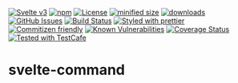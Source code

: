 [![Svelte v3](https://img.shields.io/badge/svelte-v3-orange.svg)](https://svelte.dev)
[![npm](https://img.shields.io/npm/v/svelte-command.svg)](https://www.npmjs.com/package/svelte-command)
[![License](https://img.shields.io/badge/License-BSD%203--Clause-blue.svg)](https://opensource.org/licenses/BSD-3-Clause)
[![minified size](https://badgen.net/bundlephobia/min/svelte-command)](https://bundlephobia.com/result?p=svelte-command)
[![downloads](http://img.shields.io/npm/dm/svelte-command.svg?style=flat-square)](https://npmjs.org/package/svelte-command)
[![GitHub Issues](https://img.shields.io/github/issues/arlac77/svelte-command.svg?style=flat-square)](https://github.com/arlac77/svelte-command/issues)
[![Build Status](https://img.shields.io/endpoint.svg?url=https%3A%2F%2Factions-badge.atrox.dev%2Farlac77%2Fsvelte-command%2Fbadge&style=flat)](https://actions-badge.atrox.dev/arlac77/svelte-command/goto)
[![Styled with prettier](https://img.shields.io/badge/styled_with-prettier-ff69b4.svg)](https://github.com/prettier/prettier)
[![Commitizen friendly](https://img.shields.io/badge/commitizen-friendly-brightgreen.svg)](http://commitizen.github.io/cz-cli/)
[![Known Vulnerabilities](https://snyk.io/test/github/arlac77/svelte-command/badge.svg)](https://snyk.io/test/github/arlac77/svelte-command)
[![Coverage Status](https://coveralls.io/repos/arlac77/svelte-command/badge.svg)](https://coveralls.io/github/arlac77/svelte-command)
[![Tested with TestCafe](https://img.shields.io/badge/tested%20with-TestCafe-2fa4cf.svg)](https://github.com/DevExpress/testcafe)
# svelte-command
